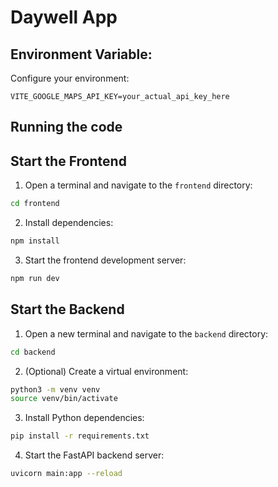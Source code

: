 
  # Daywell App


  ## Environment Variable:
  Configure your environment:
  ```
  VITE_GOOGLE_MAPS_API_KEY=your_actual_api_key_here
  ```

  ## Running the code

## Start the Frontend

1. Open a terminal and navigate to the `frontend` directory:
  ```sh
  cd frontend
  ```
2. Install dependencies:
  ```sh
  npm install
  ```
3. Start the frontend development server:
  ```sh
  npm run dev
  ```

## Start the Backend

1. Open a new terminal and navigate to the `backend` directory:
  ```sh
  cd backend
  ```
2. (Optional) Create a virtual environment:
  ```sh
  python3 -m venv venv
  source venv/bin/activate
  ```
3. Install Python dependencies:
  ```sh
  pip install -r requirements.txt
  ```
4. Start the FastAPI backend server:
  ```sh
  uvicorn main:app --reload
  ```